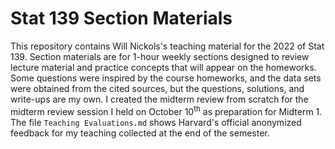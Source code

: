# Stat 139 Section Materials
This repository contains Will Nickols's teaching material for the 2022 of Stat 139.  Section materials are for 1-hour weekly sections designed to review lecture material and practice concepts that will appear on the homeworks.  Some questions were inspired by the course homeworks, and the data sets were obtained from the cited sources, but the questions, solutions, and write-ups are my own.  I created the midterm review from scratch for the midterm review session I held on October 10<sup>th</sup> as preparation for Midterm 1.  The file `Teaching Evaluations.md` shows Harvard's official anonymized feedback for my teaching collected at the end of the semester.
